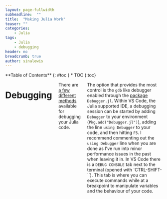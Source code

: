 ```yaml
---
layout: page-fullwidth
subheadline:  ""
title:  "Making Julia Work"
teaser: ""
categories:
    - Julia
tags:
    - Julia
    - debugging
header: no
breadcrumb: true
author: sinalewis
---
```

<div class="row">
<div class="medium-4 medium-push-8 columns" markdown="1">
<div class="panel radius" markdown="1">
**Table of Contents**
{: #toc }
*  TOC
{:toc}
</div>
</div><!-- /.medium-4.columns -->

<div class="medium-8 medium-pull-4 columns" markdown="1">

# Debugging

There are [a few different methods](https://julialang.org/blog/2019/03/debuggers/) available for debugging your Julia code. 

The option that provides the most control is the `gdb` like debugger enabled through the [package](https://github.com/JuliaDebug/Debugger.jl) `Debugger.jl`. Within VS Code, the Julia supported IDE, a debugging session can be started by adding `Debugger` to your environment (`Pkg.add("Debugger.jl")`), adding the line `using Debugger` to your code, and then hitting `F5`. I recommend commenting out the `using Debugger` line when you are done as I've run into minor performance issues in the past when leaving it in. In VS Code there is a `DEBUG CONSOLE` tab next to the terminal (opened with `CTRL-SHIFT-\``). This tab is where you can execute commands while at a breakpoint to manipulate variables and the behaviour of your code.